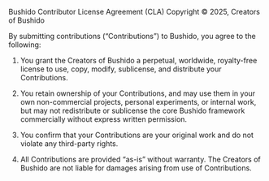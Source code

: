 Bushido Contributor License Agreement (CLA)
Copyright © 2025, Creators of Bushido

By submitting contributions (“Contributions”) to Bushido, you agree to the following:

1. You grant the Creators of Bushido a perpetual, worldwide, royalty-free license to use, copy, modify, sublicense, and distribute your Contributions.

2. You retain ownership of your Contributions, and may use them in your own non-commercial projects, personal experiments, or internal work, 
   but may not redistribute or sublicense the core Bushido framework commercially without express written permission.

3. You confirm that your Contributions are your original work and do not violate any third-party rights.

4. All Contributions are provided “as-is” without warranty. The Creators of Bushido are not liable for damages arising from use of Contributions.

